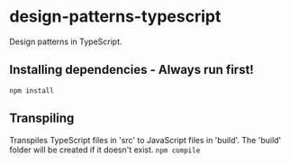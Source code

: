# design-patterns-typescript
Design patterns in TypeScript.

## Installing dependencies - Always run first!
`npm install`

## Transpiling
Transpiles TypeScript files in 'src' to JavaScript files in 'build'.
The 'build' folder will be created if it doesn't exist.
`npm compile`